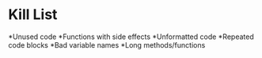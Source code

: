 Kill List
=========
*Unused code
*Functions with side effects
*Unformatted code
*Repeated code blocks
*Bad variable names
*Long methods/functions
